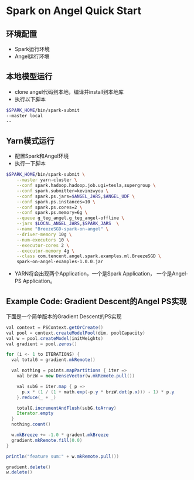 # Spark on Angel Quick Start


## 环境配置
- Spark运行环境
- Angel运行环境


## 本地模型运行
- clone angel代码到本地，编译并install到本地库
- 执行以下脚本
```bash
$SPARK_HOME/bin/spark-submit
--master local
--
```

## Yarn模式运行
- 配置Spark和Angel环境
- 执行一下脚本

```bash
$SPARK_HOME/bin/spark-submit \
    --master yarn-cluster \
    --conf spark.hadoop.hadoop.job.ugi=tesla,supergroup \
    --conf spark.submitter=kevinzwyou \
    --conf spark.ps.jars=$ANGEL_JARS,$ANGEL_UDF \
    --conf spark.ps.instances=10 \
    --conf spark.ps.cores=2 \
    --conf spark.ps.memory=6g \
    --queue g_teg_angel.g_teg_angel-offline \
    --jars $LOCAL_ANGEL_JARS,$SPARK_JARS  \
    --name "BreezeSGD-spark-on-angel" \
    --driver-memory 10g \
    --num-executors 10 \
    --executor-cores 2 \
    --executor-memory 4g \
    --class com.tencent.angel.spark.examples.ml.BreezeSGD \
    spark-on-angel-examples-1.0.0.jar
```
- YARN将会出现两个Application，一个是Spark Application， 一个是Angel-PS Application。

## Example Code: Gradient Descent的Angel PS实现

下面是一个简单版本的Gradient Descent的PS实现
```java
val context = PSContext.getOrCreate()
val pool = context.createModelPool(dim, poolCapacity)
val w = pool.createModel(initWeights)
val gradient = pool.zeros()

for (i <- 1 to ITERATIONS) {
  val totalG = gradient.mkRemote()

  val nothing = points.mapPartitions { iter =>
    val brzW = new DenseVector(w.mkRemote.pull())

    val subG = iter.map { p =>
      p.x * (1 / (1 + math.exp(-p.y * brzW.dot(p.x))) - 1) * p.y
    }.reduce(_ + _)

    totalG.incrementAndFlush(subG.toArray)
    Iterator.empty
  }
  nothing.count()

  w.mkBreeze += -1.0 * gradent.mkBreeze
  gradient.mkRemote.fill(0.0)
}

println("feature sum:" + w.mkRemote.pull())

gradient.delete()
w.delete()
```
